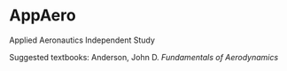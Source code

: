 # AppAero
Applied Aeronautics Independent Study

Suggested textbooks:
Anderson, John D. *Fundamentals of Aerodynamics*
